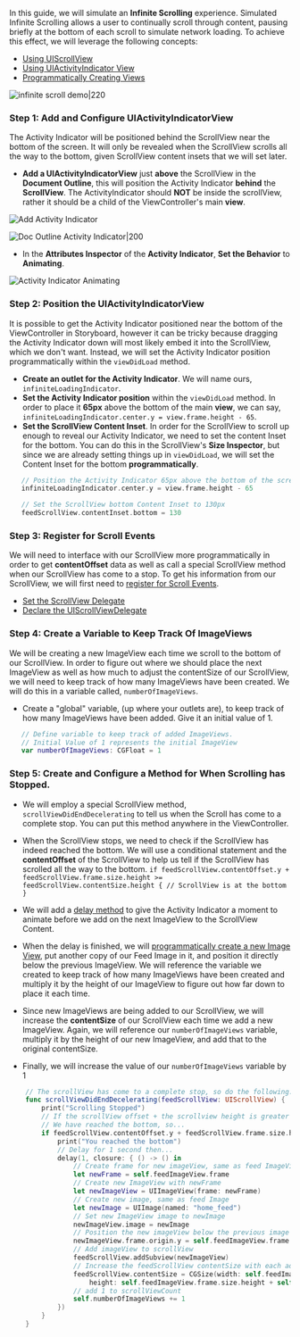 In this guide, we will simulate an **Infinite Scrolling** experience. Simulated Infinite Scrolling allows a user to continually scroll through content, pausing briefly at the bottom of each scroll to simulate network loading. To achieve this effect, we will leverage the following concepts:
- [Using UIScrollView](https://guides.codepath.com/ios/Using-UIScrollView)
- [Using UIActivityIndicator View](https://guides.codepath.com/ios/Using-UIActivityIndicatorView)
- [Programmatically Creating Views](https://guides.codepath.com/ios/Programmatically-Creating-Views)  
  
![infinite scroll demo|220](http://i.imgur.com/tYSUuz3.gif)
  
### Step 1: Add and Configure UIActivityIndicatorView
The Activity Indicator will be positioned behind the ScrollView near the bottom of the screen. It will only be revealed when the ScrollView scrolls all the way to the bottom, given ScrollView content insets that we will set later.
- **Add a UIActivityIndicatorView** just **above** the ScrollView in the **Document Outline**, this will position the Activity Indicator **behind** the **ScrollView**. The ActivityIndicator should **NOT** be inside the scrollView, rather it should be a child of the ViewController's main **view**.  

![Add Activity Indicator](http://i.imgur.com/RgvknJF.gif)

![Doc Outline Activity Indicator|200](http://i.imgur.com/wNpCVNd.png)

- In the **Attributes Inspector** of the **Activity Indicator**, **Set the Behavior** to **Animating**. 

![Activity Indicator Animating](http://i.imgur.com/WPVwgK9.png)

### Step 2: Position the UIActivityIndicatorView
It is possible to get the Activity Indicator positioned near the bottom of the ViewController in Storyboard, however it can be tricky because dragging the Activity Indicator down will most likely embed it into the ScrollView, which we don't want. Instead, we will set the Activity Indicator position programmatically within the `viewDidLoad` method. 

- **Create an outlet for the Activity Indicator**. We will name ours, `infiniteLoadingIndicator`.
- **Set the Activity Indicator position** within the `viewDidLoad` method. In order to place it **65px** above the bottom of the main **view**, we can say, `infiniteLoadingIndicator.center.y = view.frame.height - 65`.
- **Set the ScrollView Content Inset**. In order for the ScrollView to scroll up enough to reveal our Activity Indicator, we need to set the content Inset for the bottom. You can do this in the ScrollView's **Size Inspector**, but since we are already setting things up in `viewDidLoad`, we will set the Content Inset for the bottom **programmatically**.

```swift
   // Position the Activity Indicator 65px above the bottom of the screen
   infiniteLoadingIndicator.center.y = view.frame.height - 65

   // Set the ScrollView bottom Content Inset to 130px
   feedScrollView.contentInset.bottom = 130
```

### Step 3: Register for Scroll Events 
We will need to interface with our ScrollView more programmatically in order to get **contentOffset** data as well as call a special ScrollView method when our ScrollView has come to a stop. To get his information from our ScrollView, we will first need to [register for Scroll Events](https://guides.codepath.com/ios/Using-UIScrollView#registering-for-scroll-events).
- [Set the ScrollView Delegate](https://guides.codepath.com/ios/Using-UIScrollView#step-1-set-the-scroll-view-delegate)
- [Declare the UIScrollViewDelegate](https://guides.codepath.com/ios/Using-UIScrollView#step-2-declaring-the-uiscrollviewdelegate)

### Step 4: Create a Variable to Keep Track Of ImageViews
We will be creating a new ImageView each time we scroll to the bottom of our ScrollView. In order to figure out where we should place the next ImageView as well as how much to adjust the contentSize of our ScrollView, we will need to keep track of how many ImageViews have been created. We will do this in a variable called, `numberOfImageViews`.

- Create a "global" variable, (up where your outlets are), to keep track of how many ImageViews have been added. Give it an initial value of 1.

```swift
   // Define variable to keep track of added ImageViews.
   // Initial Value of 1 represents the initial ImageView
   var numberOfImageViews: CGFloat = 1
```

### Step 5: Create and Configure a Method for When Scrolling has Stopped.
- We will employ a special ScrollView method, `scrollViewDidEndDecelerating` to tell us when the Scroll has come to a complete stop. You can put this method anywhere in the ViewController.

- When the ScrollView stops, we need to check if the ScrollView has indeed reached the bottom. We will use a conditional statement and the **contentOffset** of the ScrollView to help us tell if the ScrollView has scrolled all the way to the bottom. `if feedScrollView.contentOffset.y + feedScrollView.frame.size.height >= feedScrollView.contentSize.height { // ScrollView is at the bottom }`  

- We will add a [delay method](https://guides.codepath.com/ios/Calling-a-Method-After-Delay) to give the Activity Indicator a moment to animate before we add on the next ImageView to the ScrollView Content.

- When the delay is finished, we will [programmatically create a new Image View](https://guides.codepath.com/ios/Programmatically-Creating-Views), put another copy of our Feed Image in it, and position it directly below the previous ImageView. We will reference the variable we created to keep track of how many ImageViews have been created and multiply it by the height of our ImageView to figure out how far down to place it each time.

- Since new ImageViews are being added to our ScrollView, we will increase the **contentSize** of our ScrollView each time we add a new ImageView. Again, we will reference our `numberOfImageViews` variable, multiply it by the height of our new ImageView, and add that to the original contentSize.

- Finally, we will increase the value of our `numberOfImageViews` variable by 1

```swift
    // The scrollView has come to a complete stop, so do the following...
    func scrollViewDidEndDecelerating(feedScrollView: UIScrollView) {       
        print("Scrolling Stopped")
        // If the scrollView offset + the scrollview height is greater than or equal to the height of the scrollView content, 
        // We have reached the bottom, so...
        if feedScrollView.contentOffset.y + feedScrollView.frame.size.height >= feedScrollView.contentSize.height {
            print("You reached the bottom")
            // Delay for 1 second then...
            delay(1, closure: { () -> () in
                // Create frame for new imageView, same as feed ImageView
                let newFrame = self.feedImageView.frame
                // Create new ImageView with newFrame
                let newImageView = UIImageView(frame: newFrame)
                // Create new image, same as feed Image
                let newImage = UIImage(named: "home_feed")
                // Set new ImageView image to newImage
                newImageView.image = newImage
                // Position the new imageView below the previous image view
                newImageView.frame.origin.y = self.feedImageView.frame.origin.y + self.numberOfImageViews * self.feedImageView.frame.size.height
                // Add imageView to scrollView
                feedScrollView.addSubview(newImageView)
                // Increase the feedScrollView contentSize with each additional imageView added using
                feedScrollView.contentSize = CGSize(width: self.feedImageView.frame.size.width,
                    height: self.feedImageView.frame.size.height + self.numberOfImageViews * newImageView.frame.size.height)
                // add 1 to scrollViewCount
                self.numberOfImageViews += 1
            })
        }
    }
```
